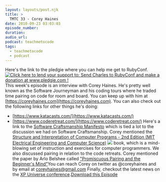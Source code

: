 ```yaml
---
layout: layouts/post.njk
title: >
  TMTC 33 - Corey Haines
date: 2010-09-23 03:03:03
episode_number:
duration:
audio_url:
podcast: teachmetocode
tags:
  - teachmetocode
  - podcast
---
```


Here's the link to the pledgie where you can help me get to RubyConf. [![Click here to lend your support to: Send Charles to RubyConf and make a donation at www.pledgie.com !](https://www.pledgie.com/campaigns/13439.png?skin_name=chrome)](https://www.pledgie.com/campaigns/13439)This week's episode is an interview with Corey Haines. He's pretty well known as the Software Journeyman and his coding tours where he traded time pairing on code for room and board. You can keep up with him at [https://coreyhaines.com](https://coreyhaines.com). You can also check out the following links for other things he's doing:

- [https://www.katacasts.com/](https://www.katacasts.com/)
- [https://www.coderetreat.com/](https://www.coderetreat.com/)
  Here's a link to the [Software Craftsmanship Manifesto](https://manifesto.softwarecraftsmanship.org/) which is tied a lot to the discussion we had on Software Craftsmanship. Corey mentioned the [Structure and Interpretation of Computer Programs - 2nd Edition (MIT Electrical Engineering and Computer Science)](https://www.amazon.com/gp/product/0262510871?ie=UTF8&tag=chamaxwoo-20&linkCode=as2&camp=1789&creative=390957&creativeASIN=0262510871) ![](https://www.assoc-amazon.com/e/ir?t=chamaxwoo-20&l=as2&o=1&a=0262510871) book, which is a mind-blowing set of instruction and exercises for computer programmers. We also discussed pairing in relation to the code retreats. Corey mentioned the paper by Arlo Belshee called ["Promiscuous Pairing and the Beginner's Mind"](https://mitchlacey.com/docs/XR4PromiscuousPairingandBeginnersMind.pdf)You can reach Corey on twitter as @coreyhaines and by email at coreyhaines@gmail.com Finally, checkout the latest news on the [XP Universe conference](https://twitter.com/xpuniverse2011).[Download this Episode](https://traffic.libsyn.com/charlesmaxwood/TMTC_33_-_Corey_Haines.mp3)
